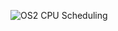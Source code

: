 ![OS2 CPU Scheduling](https://github.com/umarf2212/os_concepts/blob/main/notes/OS/OS1/OS2_page-0001.jpg?raw=true)

